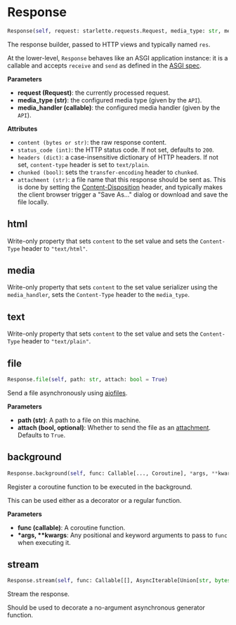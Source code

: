 # Response
```python
Response(self, request: starlette.requests.Request, media_type: str, media_handler: Callable[[Any], str])
```
The response builder, passed to HTTP views and typically named `res`.

At the lower-level, `Response` behaves like an ASGI application instance:
it is a callable and accepts `receive` and `send` as defined in the [ASGI
spec](https://asgi.readthedocs.io/en/latest/specs/main.html#applications).

[media]: ../guides/http/media.md
[Content-Disposition]: https://developer.mozilla.org/en-US/docs/Web/HTTP/Headers/Content-Disposition

__Parameters__

- __request (Request)__: the currently processed request.
- __media_type (str)__: the configured media type (given by the `API`).
- __media_handler (callable)__: the configured media handler (given by the `API`).

__Attributes__

- `content (bytes or str)`: the raw response content.
- `status_code (int)`: the HTTP status code. If not set, defaults to `200`.
- `headers (dict)`:
    a case-insensitive dictionary of HTTP headers.
    If not set, `content-type` header is set to `text/plain`.
- `chunked (bool)`: sets the `transfer-encoding` header to `chunked`.
- `attachment (str)`:
    a file name that this response should be sent as.
    This is done by setting the [Content-Disposition] header, and
    typically makes the client browser trigger a "Save As…" dialog or
    download and save the file locally.

## html
Write-only property that sets `content` to the set value and sets the `Content-Type` header to `"text/html"`.
## media
Write-only property that sets `content` to the set value serializer using the `media_handler`, sets the `Content-Type` header to the `media_type`.
## text
Write-only property that sets `content` to the set value and sets the `Content-Type` header to `"text/plain"`.
## file
```python
Response.file(self, path: str, attach: bool = True)
```
Send a file asynchronously using [aiofiles].

[aiofiles]: https://github.com/Tinche/aiofiles

__Parameters__

- __path (str)__:
    A path to a file on this machine.
- __attach (bool, optional)__:
    Whether to send the file as an [attachment](#response).
    Defaults to `True`.

## background
```python
Response.background(self, func: Callable[..., Coroutine], *args, **kwargs) -> Callable[..., Coroutine]
```
Register a coroutine function to be executed in the background.

This can be used either as a decorator or a regular function.

__Parameters__

- __func (callable)__:
    A coroutine function.
- __*args, **kwargs__:
    Any positional and keyword arguments to pass to `func` when
    executing it.

## stream
```python
Response.stream(self, func: Callable[[], AsyncIterable[Union[str, bytes]]]) -> Callable[[], AsyncIterable[Union[str, bytes]]]
```
Stream the response.

Should be used to decorate a no-argument asynchronous generator
function.

